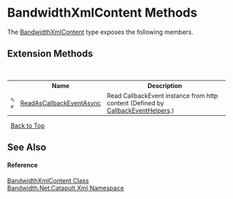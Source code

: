 ﻿# BandwidthXmlContent Methods
 

The <a href ="T_Bandwidth_Net_Catapult_Xml_BandwidthXmlContent.md">BandwidthXmlContent</a> type exposes the following members.


## Extension Methods
&nbsp;<table><tr><th></th><th>Name</th><th>Description</th></tr><tr><td>![Public Extension Method](media/pubextension.gif "Public Extension Method")![Code example](media/CodeExample.png "Code example")</td><td><a href ="M_Bandwidth_Net_Catapult_CallbackEventHelpers_ReadAsCallbackEventAsync.md">ReadAsCallbackEventAsync</a></td><td>
Read CallbackEvent instance from http content
 (Defined by <a href ="T_Bandwidth_Net_Catapult_CallbackEventHelpers.md">CallbackEventHelpers</a>.)</td></tr></table>&nbsp;
<a href="#bandwidthxmlcontent-methods">Back to Top</a>

## See Also


#### Reference
<a href ="T_Bandwidth_Net_Catapult_Xml_BandwidthXmlContent.md">BandwidthXmlContent Class</a><br /><a href ="N_Bandwidth_Net_Catapult_Xml.md">Bandwidth.Net.Catapult.Xml Namespace</a><br />